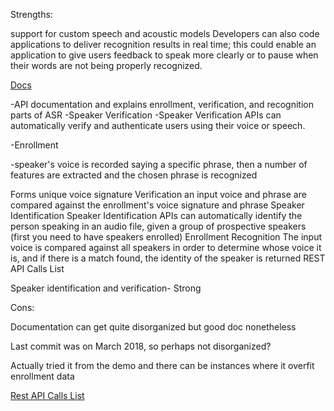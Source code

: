 Strengths:

support for custom speech and acoustic models
Developers can also code applications to deliver recognition results in real time; this could enable an application to give users feedback to speak more clearly or to pause when their words are not being properly recognized.

[Docs](https://azure.microsoft.com/en-us/services/cognitive-services/speaker-recognition/)

-API documentation and explains enrollment, verification, and recognition parts of ASR
  -Speaker Verification
-Speaker Verification APIs can automatically verify and authenticate users using their voice or speech.

  -Enrollment
  
-speaker's voice is recorded saying a specific phrase, then a number of features are extracted and the chosen phrase is recognized

Forms unique voice signature
Verification
an input voice and phrase are compared against the enrollment's voice signature and phrase
Speaker Identification
Speaker Identification APIs can automatically identify the person speaking in an audio file, given a group of prospective speakers (first you need to have speakers enrolled)
Enrollment
Recognition
The input voice is compared against all speakers in order to determine whose voice it is, and if there is a match found, the identity of the speaker is returned
REST API Calls List 

Speaker identification and verification- Strong

Cons:

Documentation can get quite disorganized but good doc nonetheless

Last commit was on March 2018, so perhaps not disorganized?

Actually tried it from the demo and there can be instances where it overfit enrollment data

[Rest API Calls List](https://westus.dev.cognitive.microsoft.com/docs/services/563309b6778daf02acc0a508/operations/563309b7778daf06340c9652)
